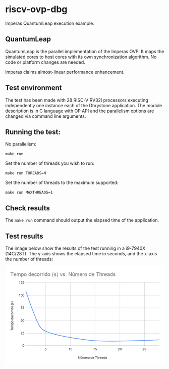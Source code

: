 # riscv-ovp-dbg

Imperas QuantumLeap execution example.

## QuantumLeap

QuantumLeap is the parallel implementation of the Imperas OVP. It maps the simulated
cores to host cores with its own synchronization algorithm. No code or platform
changes are needed.

Imperas claims almost-linear performance enhancement.

## Test environment

The test has been made with 28 RISC-V RV32I processors executing independently 
one instance each of the Dhrystone application. The module description is in C
language with OP API and the parallelism options are changed via command line
arguments.

## Running the test:

No parallelism:
```
make run
```

Set the number of threads you wish to run:
```
make run THREADS=N
```

Set the number of threads to the maximum supported:
```
make run MAXTHREADS=1
```

## Check results

The `make run` command should output the elapsed time of the application.

## Test results

The image below show the results of the test running in a i9-7940X (14C/28T). The y-axis shows
the elapsed time in seconds, and the x-axis the number of threads:

<p align="center">
  <img src="docs/timexthreads.png"/>
</p>